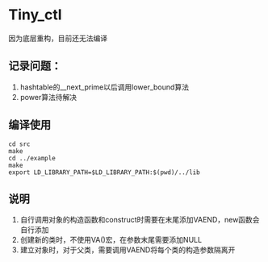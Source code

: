 ﻿# Tiny_ctl
因为底层重构，目前还无法编译
## 记录问题：
1. hashtable的__next_prime以后调用lower_bound算法
2. power算法待解决
## 编译使用
```shell
cd src
make
cd ../example
make
export LD_LIBRARY_PATH=$LD_LIBRARY_PATH:$(pwd)/../lib
```
## 说明
1. 自行调用对象的构造函数和construct时需要在末尾添加VAEND，new函数会自行添加
2. 创建新的类时，不使用VA()宏，在参数末尾需要添加NULL
3. 建立对象时，对于父类，需要调用VAEND将每个类的构造参数隔离开
